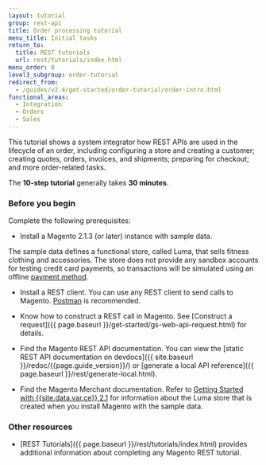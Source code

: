 ```yaml
---
layout: tutorial
group: rest-api
title: Order processing tutorial
menu_title: Initial tasks
return_to:
  title: REST tutorials
  url: rest/tutorials/index.html
menu_order: 0
level3_subgroup: order-tutorial
redirect_from:
  - /guides/v2.4/get-started/order-tutorial/order-intro.html
functional_areas:
  - Integration
  - Orders
  - Sales
---
```


This tutorial shows a system integrator how REST APIs are used in the lifecycle of an order, including configuring a store and creating a customer; creating quotes, orders, invoices, and shipments; preparing for checkout; and more order-related tasks.

The **10-step tutorial** generally takes **30 minutes**.

### Before you begin

Complete the following prerequisites:

*  Install a Magento 2.1.3 (or later) instance with sample data.

  The sample data defines a functional store, called Luma, that sells fitness clothing and accessories. The store does not provide any sandbox accounts for testing credit card payments, so transactions will be simulated using an offline [payment method](https://glossary.magento.com/payment-method).

*  Install a REST client. You can use any REST client to send calls to Magento. [Postman](https://www.getpostman.com/) is recommended.

*  Know how to construct a REST call in Magento. See [Construct a request]({{ page.baseurl }}/get-started/gs-web-api-request.html) for details.

*  Find the Magento REST API documentation. You can view the [static REST API documentation on devdocs]({{ site.baseurl }}/redoc/{{page.guide_version}}/) or [generate a local API reference]({{ page.baseurl }}/rest/generate-local.html).

*  Find the Magento Merchant documentation. Refer to [Getting Started with {{site.data.var.ce}} 2.1](http://docs.magento.com/m2/ce/user_guide/getting-started.html) for information about the Luma store that is created when you install Magento with the sample data.

### Other resources

*  [REST Tutorials]({{ page.baseurl }}/rest/tutorials/index.html) provides additional information about completing any Magento REST tutorial.

